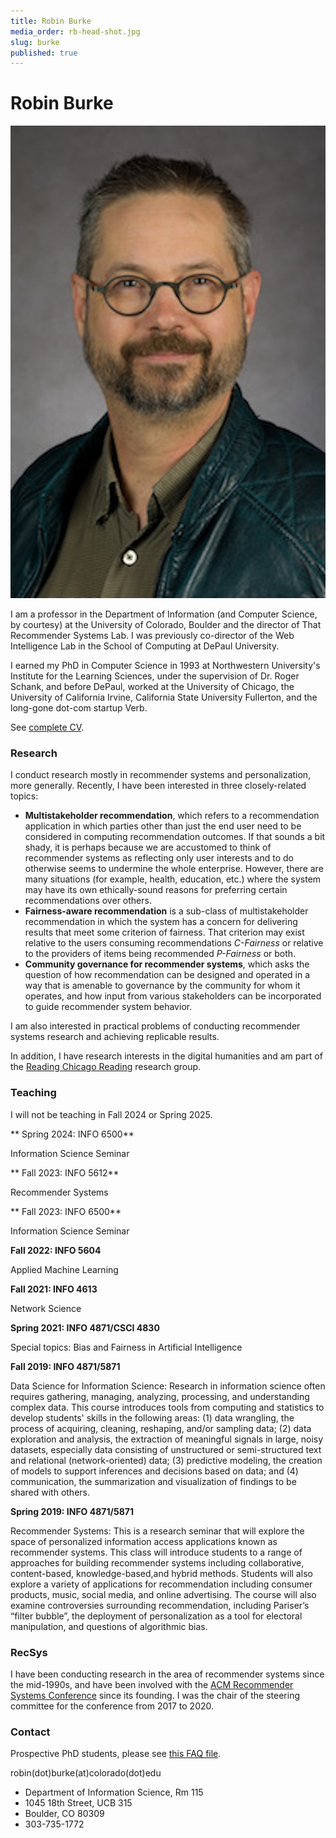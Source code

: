 ```yaml
---
title: Robin Burke
media_order: rb-head-shot.jpg
slug: burke
published: true
---
```


# Robin Burke

![Robin Burke photo](../rb-head-shot.jpg?resize=120,150&classes=left)

I am a professor in the Department of Information (and Computer Science, by courtesy) at the University of Colorado, Boulder and the director of That Recommender Systems Lab. I was previously co-director of the Web Intelligence Lab in the School of Computing at DePaul University. 

I earned my PhD in Computer Science in 1993 at Northwestern University's Institute for the Learning Sciences, under the supervision of Dr. Roger Schank, and before DePaul, worked at the University of Chicago, the University of California Irvine, California State University Fullerton, and the long-gone dot-com startup Verb.

See [complete CV](burke-cv-2023-09.pdf?target=_blank).

### Research

I conduct research mostly in recommender systems and personalization, more generally. Recently, I have been interested in three closely-related topics:

- **Multistakeholder recommendation**, which refers to a recommendation application in which parties other than just the end user need to be considered in computing recommendation outcomes. If that sounds a bit shady, it is perhaps because we are accustomed to think of recommender systems as reflecting only user interests and to do otherwise seems to undermine the whole enterprise. However, there are many situations (for example, health, education, etc.) where the system may have its own ethically-sound reasons for preferring certain recommendations over others. 
- **Fairness-aware recommendation** is a sub-class of multistakeholder recommendation in which the system has a concern for delivering results that meet some criterion of fairness. That criterion may exist relative to the users consuming recommendations _C-Fairness_ or relative to the providers of items being recommended _P-Fairness_ or both. 
- **Community governance for recommender systems**, which asks the question of how recommendation can be designed and operated in a way that is amenable to governance by the community for whom it operates, and how input from various stakeholders can be incorporated to guide recommender system behavior. 

I am also interested in practical problems of conducting recommender systems research and achieving replicable results. 

In addition, I have research interests in the digital humanities and am part of the <a href="http://dh.depaul.press/reading-chicago">Reading Chicago Reading</a> research group.

### Teaching

I will not be teaching in Fall 2024 or Spring 2025.

** Spring 2024: INFO 6500**

Information Science Seminar

** Fall 2023: INFO 5612**

Recommender Systems

** Fall 2023: INFO 6500**

Information Science Seminar

**Fall 2022: INFO 5604**

Applied Machine Learning

**Fall 2021: INFO 4613**

Network Science

**Spring 2021: INFO 4871/CSCI 4830**

Special topics: Bias and Fairness in Artificial Intelligence


**Fall 2019: INFO 4871/5871**

Data Science for Information Science: Research in information science often requires gathering, managing, analyzing, processing, and
understanding complex data. This course introduces tools from computing and statistics to develop
students' skills in the following areas: (1) data wrangling, the process of acquiring, cleaning, reshaping,
and/or sampling data; (2) data exploration and analysis, the extraction of meaningful signals in large,
noisy datasets, especially data consisting of unstructured or semi-structured text and relational
(network-oriented) data; (3) predictive modeling, the creation of models to support inferences and
decisions based on data; and (4) communication, the summarization and visualization of findings to be
shared with others.

**Spring 2019: INFO 4871/5871**  	

Recommender Systems: This is a research seminar that will explore the space of personalized information access applications known as recommender systems. This class will introduce students to a range of approaches for building recommender systems including collaborative, content-based, knowledge-based,and hybrid methods. Students will also explore a variety of applications for recommendation including consumer products, music, social media, and online advertising. The course will also examine controversies surrounding recommendation, including Pariser’s “filter bubble”, the deployment of personalization as a tool for electoral manipulation, and questions of algorithmic bias.

### RecSys

I have been conducting research in the area of recommender systems since the mid-1990s, and have been involved with the [ACM Recommender Systems Conference](http://recsys.acm.org/) since its founding. I was the chair of the steering committee for the conference from 2017 to 2020.

### Contact

Prospective PhD students, please see [this FAQ file](phd-faq).

robin(dot)burke(at)colorado(dot)edu

- Department of Information Science, Rm 115
- 1045 18th Street, UCB 315
- Boulder, CO 80309
- 303-735-1772


